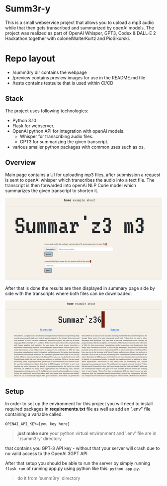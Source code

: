 # Summ3r-y

This is a small webservice project that allows you to upload a mp3 audio while that then gets transcribed and summarized by openAi models.
The project was realized as part of OpenAI Whisper, GPT3, Codex & DALL-E 2 Hackathon together with colonelWalterKurtz and PioSikorski.

# Repo layout

- /summ3ry dir contains the webpage
- /preview contains preview images for use in the README.md file
- /tests contains testsuite that is used within CI/CD

## Stack

The project uses following technologies:

- Python 3.10
- Flask for webserver.
- OpenAi python API for integration with openAi models.
  - Whisper for transcribing audio files.
  - GPT3 for summarizing the given transcript.
- various smaller python packages with common uses such as os.

## Overview

Main page contains a UI for uploading mp3 files, after submission a request is sent to openAi whisper which transcribes the audio into a text file. The transcript is then forwarded into openAi NLP Curie model which summarizes the given transcript to shorten it.

![homepage view](preview/home_page.PNG)

After that is done the results are then displayed in summary page side by side with the transcripts where both files can be downloaded.

![summary view](preview/summary.PNG)

## Setup

In order to set up the environment for this project you will need to install required packages in **requirements.txt** file as well as add an ".env" file containing a variable called:

```
OPENAI_API_KEY=[you key here]
```

> **just make sure** your python virtual environment and '.env' file are in './summ3ry' directory

that contains you GPT-3 API key - without that your server will crash due to no valid access to the OpenAI 3GPT API

After that setup you should be able to run the server by simply running
```flask run```
of running app.py using python like this:
```python app.py```.

> do it from 'summ3ry' directory
